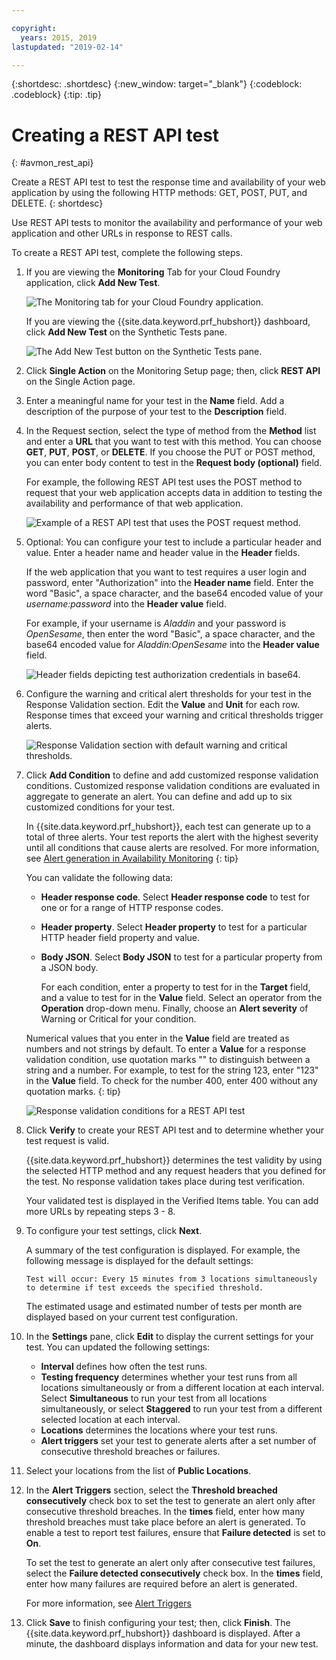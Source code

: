 ```yaml
---

copyright:
  years: 2015, 2019
lastupdated: "2019-02-14"

---
```


{:shortdesc: .shortdesc}
{:new_window: target="_blank"}
{:codeblock: .codeblock}
{:tip: .tip}

# Creating a REST API test
{: #avmon_rest_api}

Create a REST API test to test the response time and availability of your web application by using the following HTTP methods: GET, POST, PUT, and DELETE.
{: shortdesc}

Use REST API tests to monitor the availability and performance of your web application and other URLs in response to REST calls.

To create a REST API test, complete the following steps.

1.  If you are viewing the **Monitoring** Tab for your Cloud Foundry application, click **Add New Test**.

    ![The Monitoring tab for your Cloud Foundry application.](images/avmon_tab.png)

    If you are viewing the {{site.data.keyword.prf_hubshort}} dashboard, click **Add New Test** on the Synthetic Tests pane.

    ![The Add New Test button on the Synthetic Tests pane.](images/syn_tests_pane.jpg)

2.  Click **Single Action** on the Monitoring Setup page; then, click **REST API** on the Single Action page.
3.  Enter a meaningful name for your test in the **Name** field. Add a description of the purpose of your test to the **Description** field.
4.  In the Request section, select the type of method from the **Method** list and enter a **URL** that you want to test with this method. You can choose **GET**, **PUT**, **POST**, or **DELETE**. If you choose the PUT or POST method, you can enter body content to test in the **Request body (optional)** field.

    For example, the following REST API test uses the POST method to request that your web application accepts data in addition to testing the availability and performance of that web application.

    ![Example of a REST API test that uses the POST request method.](images/avmon_restapi_post.png)

5.  Optional: You can configure your test to include a particular header and value. Enter a header name and header value in the **Header** fields.

    If the web application that you want to test requires a user login and password, enter "Authorization" into the **Header name** field. Enter the word "Basic", a space character, and the base64 encoded value of your _username:password_ into the **Header value** field.

    For example, if your username is _Aladdin_ and your password is _OpenSesame_, then enter the word "Basic", a space character, and the base64 encoded value for _Aladdin:OpenSesame_ into the **Header value** field.

    ![Header fields depicting test authorization credentials in base64.](images/avmon_apitest_auth.png)

6.  Configure the warning and critical alert thresholds for your test in the Response Validation section. Edit the **Value** and **Unit** for each row. Response times that exceed your warning and critical thresholds trigger alerts.

    ![Response Validation section with default warning and critical thresholds.](images/avmon_restapi_resp_val.png)

7.  Click **Add Condition** to define and add customized response validation conditions. Customized response validation conditions are evaluated in aggregate to generate an alert. You can define and add up to six customized conditions for your test.

    In {{site.data.keyword.prf_hubshort}}, each test can generate up to a total of three alerts. Your test reports the alert with the highest severity until all conditions that cause alerts are resolved. For more information, see [Alert generation in Availability Monitoring](/docs/services/AvailabilityMonitoring?topic=availability-monitoring-avmon_alert_desc "In Availability Monitoring, tests can generate up to a total of three alerts. Your test reports the alert with the highest severity until all conditions that cause alerts are resolved.")
    {: tip}

    You can validate the following data:

    - **Header response code**. Select **Header response code** to test for one or for a range of HTTP response codes.
    - **Header property**. Select **Header property** to test for a particular HTTP header field property and value.
    - **Body JSON**. Select **Body JSON** to test for a particular property from a JSON body.

      For each condition, enter a property to test for in the **Target** field, and a value to test for in the **Value** field. Select an operator from the **Operation** drop-down menu. Finally, choose an **Alert severity** of Warning or Critical for your condition.

    Numerical values that you enter in the **Value** field are treated as numbers and not strings by default. To enter a **Value** for a response validation condition, use quotation marks "" to distinguish between a string and a number. For example, to test for the string 123, enter "123" in the **Value** field. To check for the number 400, enter 400 without any quotation marks.
    {: tip}

    ![Response validation conditions for a REST API test](images/avmon_restapi_resp_val2.png)

8.  Click **Verify** to create your REST API test and to determine whether your test request is valid.

    {{site.data.keyword.prf_hubshort}} determines the test validity by using the selected HTTP method and any request headers that you defined for the test. No response validation takes place during test verification.

    Your validated test is displayed in the Verified Items table. You can add more URLs by repeating steps 3 - 8.

9.  To configure your test settings, click **Next**.

    A summary of the test configuration is displayed. For example, the following message is displayed for the default settings:

    ``Test will occur: Every 15 minutes from 3 locations simultaneously to determine if test exceeds the specified threshold.``

    The estimated usage and estimated number of tests per month are displayed based on your current test configuration.

10. In the **Settings** pane, click **Edit** to display the current settings for your test. You can updated the following settings:

    - **Interval** defines how often the test runs.
    - **Testing frequency** determines whether your test runs from all locations simultaneously or from a different location at each interval. Select **Simultaneous** to run your test from all locations simultaneously, or select **Staggered** to run your test from a different selected location at each interval.
    - **Locations** determines the locations where your test runs.
    - **Alert triggers** set your test to generate alerts after a set number of consecutive threshold breaches or failures.

11. Select your locations from the list of **Public Locations**.

12. In the **Alert Triggers** section, select the **Threshold breached consecutively** check box to set the test to generate an alert only after consecutive threshold breaches. In the **times** field, enter how many threshold breaches must take place before an alert is generated. To enable a test to report test failures, ensure that **Failure detected** is set to **On**.

    To set the test to generate an alert only after consecutive test failures, select the **Failure detected consecutively** check box. In the **times** field, enter how many failures are required before an alert is generated.

    For more information, see [Alert Triggers](/docs/services/AvailabilityMonitoring?topic=availability-monitoring-avmon_alert_triggers "Alert Triggers control when alerts for consecutive threshold breaches or consecutive test failures are generated and reported to the Availability Monitoring dashboard.")

13. Click **Save** to finish configuring your test; then, click **Finish**. The {{site.data.keyword.prf_hubshort}} dashboard is displayed. After a minute, the dashboard displays information and data for your new test.
